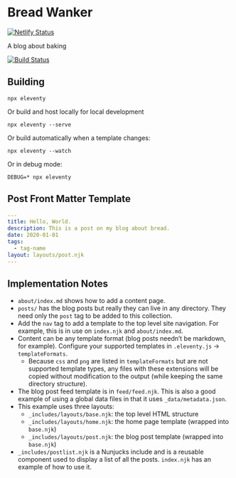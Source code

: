 # Bread Wanker

[![Netlify Status](https://api.netlify.com/api/v1/badges/591a15aa-f5ea-40b8-a3a6-b136ecc67299/deploy-status)](https://app.netlify.com/sites/breadwanker/deploys)

A blog about baking

[![Build Status](https://travis-ci.org/11ty/eleventy-base-blog.svg?branch=master)](https://travis-ci.org/11ty/eleventy-base-blog)

## Building

```
npx eleventy
```

Or build and host locally for local development
```
npx eleventy --serve
```

Or build automatically when a template changes:
```
npx eleventy --watch
```

Or in debug mode:
```
DEBUG=* npx eleventy
```

## Post Front Matter Template

```yaml
---
title: Hello, World.
description: This is a post on my blog about bread.
date: 2020-01-01
tags:
  - tag-name
layout: layouts/post.njk
---
```

## Implementation Notes

* `about/index.md` shows how to add a content page.
* `posts/` has the blog posts but really they can live in any directory. They need only the `post` tag to be added to this collection.
* Add the `nav` tag to add a template to the top level site navigation. For example, this is in use on `index.njk` and `about/index.md`.
* Content can be any template format (blog posts needn’t be markdown, for example). Configure your supported templates in `.eleventy.js` -> `templateFormats`.
	* Because `css` and `png` are listed in `templateFormats` but are not supported template types, any files with these extensions will be copied without modification to the output (while keeping the same directory structure).
* The blog post feed template is in `feed/feed.njk`. This is also a good example of using a global data files in that it uses `_data/metadata.json`.
* This example uses three layouts:
  * `_includes/layouts/base.njk`: the top level HTML structure
  * `_includes/layouts/home.njk`: the home page template (wrapped into `base.njk`)
  * `_includes/layouts/post.njk`: the blog post template (wrapped into `base.njk`)
* `_includes/postlist.njk` is a Nunjucks include and is a reusable component used to display a list of all the posts. `index.njk` has an example of how to use it.
